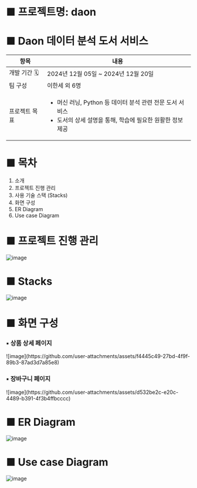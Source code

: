 # ■ 프로젝트명: daon

# ■ Daon 데이터 분석 도서 서비스 

<table>
  <thead>
    <tr>
      <th>항목</th>
      <th>내용</th>
    </tr>
  </thead>
  <tbody>
    <tr>
      <td>개발 기간 🗓️</td>
      <td>2024년 12월 05일 ~ 2024년 12월 20일</td>
    </tr>
    <tr>
      <td>팀 구성</td>
      <td>이한세 외 6명</td>
    </tr>
    <tr>
      <td>프로젝트 목표</td>
      <td>
        <ul>        
          <li>머신 러닝, Python 등 데이터 분석 관련 전문 도서 서비스 </li>  
          <li>도서의 상세 설명을 통해, 학습에 필요한 원활한 정보 제공 </li>
        </ul>
      </td>
    </tr>
  </tbody>
</table>

# ■ 목차 
  1. 소개
  2. 프로젝트 진행 관리
  2. 사용 기술 스택 (Stacks)
  3. 화면 구성
  4. ER Diagram
  5. Use case Diagram

# ■ 프로젝트 진행 관리 
![image](https://github.com/user-attachments/assets/7a387498-caf7-4d97-8169-2805c6f06ad8)



# ■ Stacks 
![image](https://github.com/user-attachments/assets/49acdfbd-33a6-41b8-a9c9-83a5575f6c94)


# ■ 화면 구성 

  <h3> ▪ 상품 상세 페이지</h3>
![image](https://github.com/user-attachments/assets/f4445c49-27bd-4f9f-89b3-87ad3d7a85e8)


  <h3> ▪ 장바구니 페이지</h3>
![image](https://github.com/user-attachments/assets/d532be2c-e20c-4489-b391-4f3b4ffbcccc)


<br>


# ■ ER Diagram

![image](https://github.com/user-attachments/assets/5df864e9-ffbd-4f08-bad8-929d116969a9)


# ■ Use case Diagram
![image](https://github.com/user-attachments/assets/843643b6-2fc0-4964-a7cd-11ece5f0cb21)

